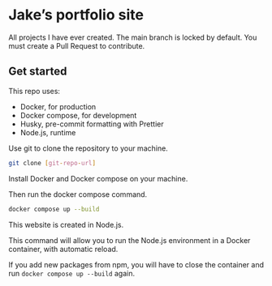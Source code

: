 # Jake’s portfolio site

All projects I have ever created.
The main branch is locked by default. You must create a Pull Request to contribute.

## Get started

This repo uses:

- Docker, for production
- Docker compose, for development
- Husky, pre-commit formatting with Prettier
- Node.js, runtime

Use git to clone the repository to your machine.

```bash
git clone [git-repo-url]
```

Install Docker and Docker compose on your machine.

Then run the docker compose command.

```bash
docker compose up --build
```

This website is created in Node.js.

This command will allow you to run the Node.js environment in a Docker container, with automatic reload.

If you add new packages from npm, you will have to close the container and run `docker compose up --build` again.
